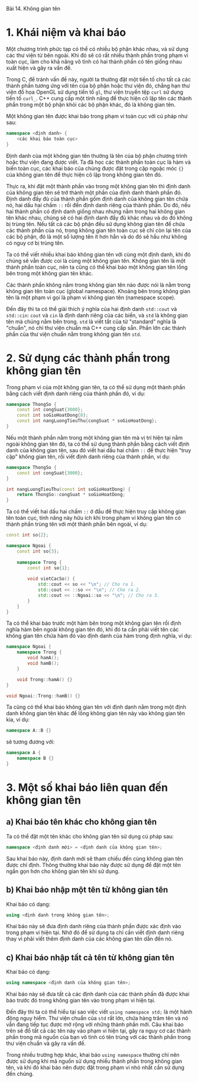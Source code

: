 Bài 14. Không gian tên
# 1. Khái niệm và khai báo

Một chương trình phức tạp có thể có nhiều bộ phận khác nhau, và sử dụng các thư viện từ bên ngoài. Khi đó sẽ có rất
nhiều thành phần trong phạm vi toàn cục, làm cho khả năng vô tình có hai thành phần có tên giống nhau xuất hiện và gây
ra vấn đề.

Trong C, để tránh vấn đề này, người ta thường đặt một tiền tố cho tất cả các thành phần tương ứng với tên của bộ phận
hoặc thư viện đó, chẳng hạn thư viện đồ họa OpenGL sử dụng tiền tố `gl`, thư viện truyền tệp `curl` sử dụng tiền tố
`curl_`. C++ cung cấp một tính năng để thực hiện cô lập tên các thành phần trong một bộ phận khỏi các bộ phận khác, đó
là không gian tên.

Một không gian tên được khai báo trong phạm vi toàn cục với cú pháp như sau:

```cpp
namespace <định danh> {
	<các khai báo toàn cục>
}
```

Định danh của một không gian tên thường là tên của bộ phận chương trình hoặc thư viện đang được viết. Ta đã học các
thành phần toàn cục là hàm và biến toàn cục, các khai báo của chúng được đặt trong cặp ngoặc móc `{}` của không gian tên
để thực hiện cô lập trong không gian tên đó.

Thực ra, khi đặt một thành phần vào trong một không gian tên thì định danh của không gian tên sẽ trở thành một phần của
định danh thành phần đó. Định danh đầy đủ của thành phần gồm định danh của không gian tên chứa nó, hai dấu hai chấm `::`
rồi đến định danh riêng của thành phần. Do đó, nếu hai thành phần có định danh giống nhau nhưng nằm trong hai không gian
tên khác nhau, chúng sẽ có hai định danh đầy đủ khác nhau và do đó không bị trùng tên. Nếu tất cả các bộ phận đều sử
dụng không gian tên để chứa các thành phần của nó, trong không gian tên toàn cục sẽ chỉ còn lại tên của các bộ phận, đó
là một số lượng tên ít hơn hẳn và do đó sẽ hầu như không có nguy cơ bị trùng tên.

Ta có thể viết nhiều khai báo không gian tên với cùng một định danh, khi đó chúng sẽ vẫn được coi là cùng một không gian
tên. Không gian tên là một thành phần toàn cục, nên ta cũng có thể khai báo một không gian tên lồng bên trong một không
gian tên khác.

Các thành phần không nằm trong không gian tên nào được nói là nằm trong không gian tên toàn cục (global namespace).
Khoảng bên trong không gian tên là một phạm vi gọi là phạm vi không gian tên (namespace scope).

Đến đây thì ta có thể giải thích ý nghĩa của hai định danh `std::cout` và `std::cin`: `cout` và `cin` là định danh riêng
của các biến, và `std` là không gian tên mà chúng nằm bên trong. `std` là viết tắt của từ "standard" nghĩa là "chuẩn",
nó chỉ thư viện chuẩn mà C++ cung cấp sẵn. Phần lớn các thành phần của thư viện chuẩn nằm trong không gian tên `std`.

# 2. Sử dụng các thành phần trong không gian tên

Trong phạm vi của một không gian tên, ta có thể sử dụng một thành phần bằng cách viết định danh riêng của thành phần đó,
ví dụ:

```cpp
namespace ThongSo {
	const int congSuat{3000};
	const int soGioHoatDong{8};
	const int nangLuongTieuThu{congSuat * soGioHoatDong};
}
```

Nếu một thành phần nằm trong một không gian tên mà vị trí hiện tại nằm ngoài không gian tên đó, ta có thể sử dụng thành
phần bằng cách viết định danh của không gian tên, sau đó viết hai dấu hai chấm `::` để thực hiện "truy cập" không gian
tên, rồi viết định danh riêng của thành phần, ví dụ:

```cpp
namespace ThongSo {
	const int congSuat{3000};
}

int nangLuongTieuThu(const int soGioHoatDong) {
	return ThongSo::congSuat * soGioHoatDong;
}
```

Ta có thể viết hai dấu hai chấm `::` ở đầu để thực hiện truy cập không gian tên toàn cục, tính năng này hữu ích khi
trong phạm vi không gian tên có thành phần trùng tên với một thành phần bên ngoài, ví dụ:

```cpp
const int so{2};

namespace Ngoai {
	const int so{3};
	
	namespace Trong {
		const int so{1};
		
		void vietCacSo() {
			std::cout << so << "\n"; // Cho ra 1.
			std::cout << ::so << "\n"; // Cho ra 2.
			std::cout << ::Ngoai::so << "\n"; // Cho ra 3.
		}
	}
}
```

Ta có thể khai báo trước một hàm bên trong một không gian tên rồi định nghĩa hàm bên ngoài không gian tên đó, khi đó ta
cần phải viết tên các không gian tên chứa hàm đó vào định danh của hàm trong định nghĩa, ví dụ:

```cpp
namespace Ngoai {
	namespace Trong {
		void hamA();
		void hamB();
	}

	void Trong::hamA() {}
}

void Ngoai::Trong::hamB() {}
```

Ta cũng có thể khai báo không gian tên với định danh nằm trong một định danh không gian tên khác để lồng không gian tên
này vào không gian tên kia, ví dụ:

```cpp
namespace A::B {}
```

sẽ tương đương với:

```cpp
namespace A {
	namespace B {}
}
```

# 3. Một số khai báo liên quan đến không gian tên

## a) Khai báo tên khác cho không gian tên

Ta có thể đặt một tên khác cho không gian tên sử dụng cú pháp sau:

```cpp
namespace <định danh mới> = <định danh của không gian tên>;
```

Sau khai báo này, định danh mới sẽ tham chiếu đến cùng không gian tên được chỉ định. Thông thường khai báo này được sử
dụng để đặt một tên ngắn gọn hơn cho không gian tên khi sử dụng.

## b) Khai báo nhập một tên từ không gian tên

Khai báo có dạng:

```cpp
using <định danh trong không gian tên>;
```

Khai báo này sẽ đưa định danh riêng của thành phần được xác định vào trong phạm vi hiện tại. Nhờ đó để sử dụng ta chỉ
cần viết định danh riêng thay vì phải viết thêm định danh của các không gian tên dẫn đến nó.

## c) Khai báo nhập tất cả tên từ không gian tên

Khai báo có dạng:

```cpp
using namespace <định danh của không gian tên>;
```

Khai báo này sẽ đưa tất cả các định danh của các thành phần đã được khai báo trước đó trong không gian tên vào trong
phạm vi hiện tại.

Đến đây thì ta có thể hiểu tại sao việc viết `using namespace std;` là một hành động nguy hiểm. Thư viện chuẩn của `std`
rất lớn, chứa hàng trăm tên và nó vẫn đang tiếp tục được mở rộng với những thành phần mới. Câu khai báo trên sẽ đổ tất
cả các tên này vào phạm vi hiện tại, gây ra nguy cơ các thành phần trong mã nguồn của bạn vô tình có tên trùng với các
thành phần trong thư viện chuẩn và gây ra vấn đề.

Trong nhiều trường hợp khác, khai báo `using namespace` thường chỉ nên được sử dụng khi mã nguồn sử dụng nhiều thành
phần trong không gian tên, và khi đó khai báo nên được đặt trong phạm vi nhỏ nhất cần sử dụng đến chúng.
